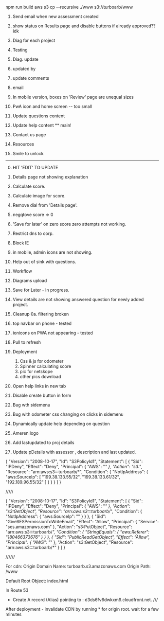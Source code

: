  npm run build
aws s3 cp --recursive ./www s3://turboarb/www



1. Send email when new assessment created 
2. show status on Results page and disable buttons if already approved?? idk
3. Diag for each project

4. Testing
5. Diag. update

6. updated by
7. update comments
8. email


9. In mobile version, boxes on 'Review' page are unequal sizes
10. PwA icon and home screen -- too small


11. Update questions content
12. Update help content ** main!


13. Contact us page
14. Resources

15. Smile to unlock

------
0. HIT 'EDIT' TO UPDATE
0.  Details page not showing explanation

4. Calculate score.
5. Calculate image for score.
2. Remove dial from 'Details page'.
4. negqtove score => 0
5. 'Save for later' on zero score zero attempts not working.
5. Restrict dns to corp.
4. Block IE
7. in mobile, admin icons are not showing.
1. Help out of sink with questions.
0. Workflow
2. Diagrams upload
1. Save for Later - In progress.
0. View details are not showing answered question for newly added project.
1. Cleanup
0a. filtering broken
1. top navbar on phone - tested
2. ionicons on PWA not appearing  - tested
3. Pull to refresh
1. Deployment
    1. Css & js for odometer
    2. Spinner calculating score
    3. pic for netskope
    4. other pics download
8. Open help links in new tab
7. Disable create button in form
5. Bug wth sidemenu
6. Bug with odometer css changing on clicks in sidemenu
3. Dynamically update help depending on question
7. Ameren logo
1. Add lastupdated to proj details
2. Update pDetails with assessor , description and last updated.



{
    "Version": "2008-10-17",
    "Id": "S3PolicyId1",
    "Statement": [
        {
            "Sid": "IPDeny",
            "Effect": "Deny",
            "Principal": {
                "AWS": "*"
            },
            "Action": "s3:*",
            "Resource": "arn:aws:s3:::turboarb/*",
            "Condition": {
                "NotIpAddress": {
                    "aws:SourceIp": [
                        "199.38.133.55/32",
                        "199.38.133.61/32",
                        "192.189.96.55/32"
                    ]
                }
            }
        }
    ]
}




/////


{
    "Version": "2008-10-17",
    "Id": "S3PolicyId1",
    "Statement": [
        {
            "Sid": "IPDeny",
            "Effect": "Deny",
            "Principal": {
                "AWS": "*"
            },
            "Action": "s3:GetObject",
            "Resource": "arn:aws:s3:::turboarb/*",
            "Condition": {
                "NotIpAddress": {
                    "aws:SourceIp": ""
                }
            }
        },
        {
            "Sid": "GiveSESPermissionToWriteEmail",
            "Effect": "Allow",
            "Principal": {
                "Service": "ses.amazonaws.com"
            },
            "Action": "s3:PutObject",
            "Resource": "arn:aws:s3:::turboarb/*",
            "Condition": {
                "StringEquals": {
                    "aws:Referer": "180466373676"
                }
            }
        },
        {
            "Sid": "PublicReadGetObject",
            "Effect": "Allow",
            "Principal": {
                "AWS": "*"
            },
            "Action": "s3:GetObject",
            "Resource": "arn:aws:s3:::turboarb/*"
        }
    ]
}


//////

For cdn:
Origin Domain Name: turboarb.s3.amazonaws.com
Origin Path: /www

Default Root Object: index.html

In Route 53
-   Create A record (Alias) pointing to : d3ds6fv6dwkxm9.cloudfront.net.
///

After deployment
    - invalidate CDN by running * for origin root. wait for a few minutes 